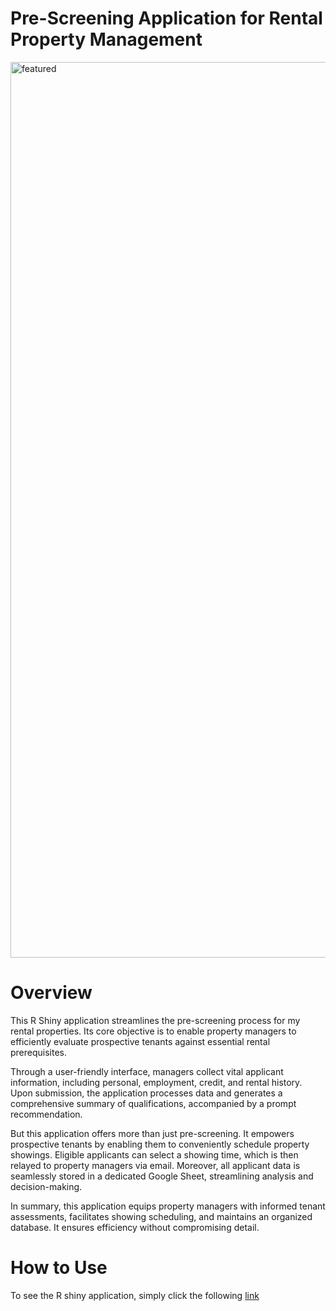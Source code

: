 # Pre-Screening Application for Rental Property Management

<img width="1433" alt="featured" src="https://github.com/zoleak/PrescreenApp/assets/36116239/e1ab38d4-f8c5-47b8-a766-02d195f03ddb">

# Overview
This R Shiny application streamlines the pre-screening process for my rental properties. Its core objective is to enable property managers to efficiently evaluate prospective tenants against essential rental prerequisites.

Through a user-friendly interface, managers collect vital applicant information, including personal, employment, credit, and rental history. Upon submission, the application processes data and generates a comprehensive summary of qualifications, accompanied by a prompt recommendation.

But this application offers more than just pre-screening. It empowers prospective tenants by enabling them to conveniently schedule property showings. Eligible applicants can select a showing time, which is then relayed to property managers via email. Moreover, all applicant data is seamlessly stored in a dedicated Google Sheet, streamlining analysis and decision-making.

In summary, this application equips property managers with informed tenant assessments, facilitates showing scheduling, and maintains an organized database. It ensures efficiency without compromising detail.

# How to Use

To see the R shiny application, simply click the following [link](https://zoleak.shinyapps.io/PrescreenApp/)
